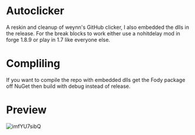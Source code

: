 # Autoclicker
A reskin and cleanup of weynn's GitHub clicker, I also embedded the dlls in the release. For the break blocks to work either use a nohitdelay mod in forge 1.8.9 or play in 1.7 like everyone else.

# Compliling

If you want to compile the repo with embedded dlls get the Fody package off NuGet then build with debug instead of release.

# Preview

![imfYU7sibQ](https://user-images.githubusercontent.com/120181238/217708069-c50348cf-02a7-45df-859b-9bb8f9b70bd1.png)
